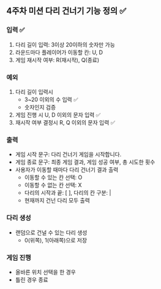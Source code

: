 ## 4주차 미션 다리 건너기 기능 정의 ✅

### 입력 ✅
1. 다리 길이 입력: 3이상 20이하의 숫자만 가능
2. 라운드마다 플레이어가 이동할 칸: U, D
3. 게임 재시작 여부: R(재시작), Q(종료)

### 예외
1. 다리 길이 입력시
   - 3~20 이외의 수 입력 ✅
   - 숫자인지 검증
2. 게임 진행 시 U, D 이외의 문자 입력 ✅
3. 재시작 여부 결정시 R, Q 이외의 문자 입력 ✅

### 출력
- 게임 시작 문구: 다리 건너기 게임을 시작합니다.
- 게임 종료 문구: 최종 게임 결과, 게임 성공 여부, 총 시도한 횟수
- 사용자가 이동할 때마다 다리 건너기 결과 출력
  - 이동할 수 있는 칸 선택: O
  - 이동할 수 없는 칸 선택: X
  - 다리의 시작과 끝: [ ], 다리의 칸 구분: |
  - 현재까지 건넌 다리 모두 출력


### 다리 생성
- 랜덤으로 건널 수 있는 다리 생성
  - 0(위쪽), 1(아래쪽)으로 저장

### 게임 진행
- 올바른 위치 선택을 한 경우
- 틀린 경우 종료